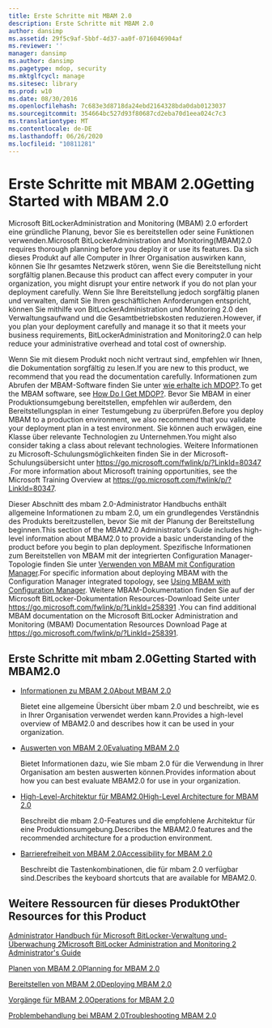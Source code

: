 ```yaml
---
title: Erste Schritte mit MBAM 2.0
description: Erste Schritte mit MBAM 2.0
author: dansimp
ms.assetid: 29f5c9af-5bbf-4d37-aa0f-0716046904af
ms.reviewer: ''
manager: dansimp
ms.author: dansimp
ms.pagetype: mdop, security
ms.mktglfcycl: manage
ms.sitesec: library
ms.prod: w10
ms.date: 08/30/2016
ms.openlocfilehash: 7c683e3d8718da24ebd2164328bda0dab0123037
ms.sourcegitcommit: 354664bc527d93f80687cd2eba70d1eea024c7c3
ms.translationtype: MT
ms.contentlocale: de-DE
ms.lasthandoff: 06/26/2020
ms.locfileid: "10811281"
---
```

# <span data-ttu-id="e53f7-103">Erste Schritte mit MBAM 2.0</span><span class="sxs-lookup"><span data-stu-id="e53f7-103">Getting Started with MBAM 2.0</span></span>


<span data-ttu-id="e53f7-104">Microsoft BitLockerAdministration and Monitoring (MBAM) 2.0 erfordert eine gründliche Planung, bevor Sie es bereitstellen oder seine Funktionen verwenden.</span><span class="sxs-lookup"><span data-stu-id="e53f7-104">Microsoft BitLockerAdministration and Monitoring(MBAM)2.0 requires thorough planning before you deploy it or use its features.</span></span> <span data-ttu-id="e53f7-105">Da sich dieses Produkt auf alle Computer in Ihrer Organisation auswirken kann, können Sie Ihr gesamtes Netzwerk stören, wenn Sie die Bereitstellung nicht sorgfältig planen.</span><span class="sxs-lookup"><span data-stu-id="e53f7-105">Because this product can affect every computer in your organization, you might disrupt your entire network if you do not plan your deployment carefully.</span></span> <span data-ttu-id="e53f7-106">Wenn Sie Ihre Bereitstellung jedoch sorgfältig planen und verwalten, damit Sie Ihren geschäftlichen Anforderungen entspricht, können Sie mithilfe von BitLockerAdministration und Monitoring 2.0 den Verwaltungsaufwand und die Gesamtbetriebskosten reduzieren.</span><span class="sxs-lookup"><span data-stu-id="e53f7-106">However, if you plan your deployment carefully and manage it so that it meets your business requirements, BitLockerAdministration and Monitoring2.0 can help reduce your administrative overhead and total cost of ownership.</span></span>

<span data-ttu-id="e53f7-107">Wenn Sie mit diesem Produkt noch nicht vertraut sind, empfehlen wir Ihnen, die Dokumentation sorgfältig zu lesen.</span><span class="sxs-lookup"><span data-stu-id="e53f7-107">If you are new to this product, we recommend that you read the documentation carefully.</span></span> <span data-ttu-id="e53f7-108">Informationen zum Abrufen der MBAM-Software finden Sie unter [wie erhalte ich MDOP?](https://go.microsoft.com/fwlink/p/?LinkId=322049).</span><span class="sxs-lookup"><span data-stu-id="e53f7-108">To get the MBAM software, see [How Do I Get MDOP?](https://go.microsoft.com/fwlink/p/?LinkId=322049).</span></span> <span data-ttu-id="e53f7-109">Bevor Sie MBAM in einer Produktionsumgebung bereitstellen, empfehlen wir außerdem, den Bereitstellungsplan in einer Testumgebung zu überprüfen.</span><span class="sxs-lookup"><span data-stu-id="e53f7-109">Before you deploy MBAM to a production environment, we also recommend that you validate your deployment plan in a test environment.</span></span> <span data-ttu-id="e53f7-110">Sie können auch erwägen, eine Klasse über relevante Technologien zu Unternehmen.</span><span class="sxs-lookup"><span data-stu-id="e53f7-110">You might also consider taking a class about relevant technologies.</span></span> <span data-ttu-id="e53f7-111">Weitere Informationen zu Microsoft-Schulungsmöglichkeiten finden Sie in der Microsoft-Schulungsübersicht unter <https://go.microsoft.com/fwlink/p/?LinkId=80347> .</span><span class="sxs-lookup"><span data-stu-id="e53f7-111">For more information about Microsoft training opportunities, see the Microsoft Training Overview at <https://go.microsoft.com/fwlink/p/?LinkId=80347>.</span></span>

<span data-ttu-id="e53f7-112">Dieser Abschnitt des mbam 2.0-Administrator Handbuchs enthält allgemeine Informationen zu mbam 2.0, um ein grundlegendes Verständnis des Produkts bereitzustellen, bevor Sie mit der Planung der Bereitstellung beginnen.</span><span class="sxs-lookup"><span data-stu-id="e53f7-112">This section of the MBAM2.0 Administrator’s Guide includes high-level information about MBAM2.0 to provide a basic understanding of the product before you begin to plan deployment.</span></span> <span data-ttu-id="e53f7-113">Spezifische Informationen zum Bereitstellen von MBAM mit der integrierten Configuration Manager-Topologie finden Sie unter [Verwenden von MBAM mit Configuration Manager](using-mbam-with-configuration-manager.md).</span><span class="sxs-lookup"><span data-stu-id="e53f7-113">For specific information about deploying MBAM with the Configuration Manager integrated topology, see [Using MBAM with Configuration Manager](using-mbam-with-configuration-manager.md).</span></span> <span data-ttu-id="e53f7-114">Weitere MBAM-Dokumentation finden Sie auf der Microsoft BitLocker-Dokumentation Resources-Download Seite unter <https://go.microsoft.com/fwlink/p/?LinkId=258391> .</span><span class="sxs-lookup"><span data-stu-id="e53f7-114">You can find additional MBAM documentation on the Microsoft BitLocker Administration and Monitoring (MBAM) Documentation Resources Download Page at <https://go.microsoft.com/fwlink/p/?LinkId=258391>.</span></span>

## <span data-ttu-id="e53f7-115">Erste Schritte mit mbam 2.0</span><span class="sxs-lookup"><span data-stu-id="e53f7-115">Getting Started with MBAM2.0</span></span>


-   [<span data-ttu-id="e53f7-116">Informationen zu MBAM 2.0</span><span class="sxs-lookup"><span data-stu-id="e53f7-116">About MBAM 2.0</span></span>](about-mbam-20-mbam-2.md)

    <span data-ttu-id="e53f7-117">Bietet eine allgemeine Übersicht über mbam 2.0 und beschreibt, wie es in Ihrer Organisation verwendet werden kann.</span><span class="sxs-lookup"><span data-stu-id="e53f7-117">Provides a high-level overview of MBAM2.0 and describes how it can be used in your organization.</span></span>

-   [<span data-ttu-id="e53f7-118">Auswerten von MBAM 2.0</span><span class="sxs-lookup"><span data-stu-id="e53f7-118">Evaluating MBAM 2.0</span></span>](evaluating-mbam-20-mbam-2.md)

    <span data-ttu-id="e53f7-119">Bietet Informationen dazu, wie Sie mbam 2.0 für die Verwendung in Ihrer Organisation am besten auswerten können.</span><span class="sxs-lookup"><span data-stu-id="e53f7-119">Provides information about how you can best evaluate MBAM2.0 for use in your organization.</span></span>

-   [<span data-ttu-id="e53f7-120">High-Level-Architektur für MBAM2.0</span><span class="sxs-lookup"><span data-stu-id="e53f7-120">High-Level Architecture for MBAM 2.0</span></span>](high-level-architecture-for-mbam-20-mbam-2.md)

    <span data-ttu-id="e53f7-121">Beschreibt die mbam 2.0-Features und die empfohlene Architektur für eine Produktionsumgebung.</span><span class="sxs-lookup"><span data-stu-id="e53f7-121">Describes the MBAM2.0 features and the recommended architecture for a production environment.</span></span>

-   [<span data-ttu-id="e53f7-122">Barrierefreiheit von MBAM 2.0</span><span class="sxs-lookup"><span data-stu-id="e53f7-122">Accessibility for MBAM 2.0</span></span>](accessibility-for-mbam-20-mbam-2.md)

    <span data-ttu-id="e53f7-123">Beschreibt die Tastenkombinationen, die für mbam 2.0 verfügbar sind.</span><span class="sxs-lookup"><span data-stu-id="e53f7-123">Describes the keyboard shortcuts that are available for MBAM2.0.</span></span>

## <a href="" id="other-resources-for-this-product-"></a><span data-ttu-id="e53f7-124">Weitere Ressourcen für dieses Produkt</span><span class="sxs-lookup"><span data-stu-id="e53f7-124">Other Resources for this Product</span></span>


[<span data-ttu-id="e53f7-125">Administrator Handbuch für Microsoft BitLocker-Verwaltung und-Überwachung 2</span><span class="sxs-lookup"><span data-stu-id="e53f7-125">Microsoft BitLocker Administration and Monitoring 2 Administrator's Guide</span></span>](index.md)

[<span data-ttu-id="e53f7-126">Planen von MBAM 2.0</span><span class="sxs-lookup"><span data-stu-id="e53f7-126">Planning for MBAM 2.0</span></span>](planning-for-mbam-20-mbam-2.md)

[<span data-ttu-id="e53f7-127">Bereitstellen von MBAM 2.0</span><span class="sxs-lookup"><span data-stu-id="e53f7-127">Deploying MBAM 2.0</span></span>](deploying-mbam-20-mbam-2.md)

[<span data-ttu-id="e53f7-128">Vorgänge für MBAM 2.0</span><span class="sxs-lookup"><span data-stu-id="e53f7-128">Operations for MBAM 2.0</span></span>](operations-for-mbam-20-mbam-2.md)

[<span data-ttu-id="e53f7-129">Problembehandlung bei MBAM 2.0</span><span class="sxs-lookup"><span data-stu-id="e53f7-129">Troubleshooting MBAM 2.0</span></span>](troubleshooting-mbam-20-mbam-2.md)

 

 





